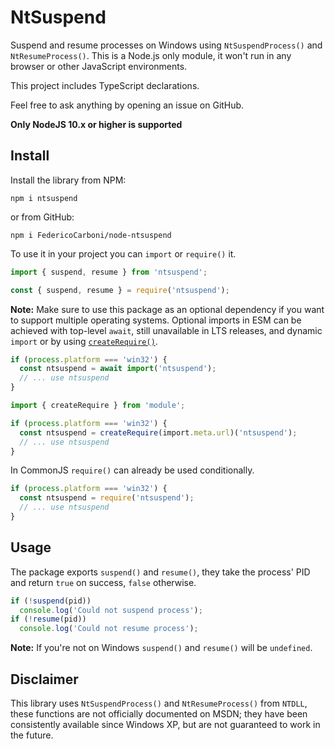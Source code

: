 # NtSuspend
Suspend and resume processes on Windows using `NtSuspendProcess()` and
`NtResumeProcess()`. This is a Node.js only module, it won't run in any
browser or other JavaScript environments.

This project includes TypeScript declarations.

Feel free to ask anything by opening an issue on GitHub.

**Only NodeJS 10.x or higher is supported**

## Install
Install the library from NPM:

`npm i ntsuspend`

or from GitHub:

`npm i FedericoCarboni/node-ntsuspend`

To use it in your project you can `import` or `require()` it.
```ts
import { suspend, resume } from 'ntsuspend';
```
```ts
const { suspend, resume } = require('ntsuspend');
```

**Note:** Make sure to use this package as an optional dependency if you want to
support multiple operating systems. Optional imports in ESM can be achieved with
top-level `await`, still unavailable in LTS releases, and dynamic `import` or by
using [`createRequire()`](https://nodejs.org/dist/latest-v12.x/docs/api/modules.html#modules_module_createrequire_filename).

```ts
if (process.platform === 'win32') {
  const ntsuspend = await import('ntsuspend');
  // ... use ntsuspend
}
```

```ts
import { createRequire } from 'module';

if (process.platform === 'win32') {
  const ntsuspend = createRequire(import.meta.url)('ntsuspend');
  // ... use ntsuspend
}
```

In CommonJS `require()` can already be used conditionally.

```ts
if (process.platform === 'win32') {
  const ntsuspend = require('ntsuspend');
  // ... use ntsuspend
}
```

## Usage
The package exports `suspend()` and `resume()`, they take the process' PID and
return `true` on success, `false` otherwise.

```ts
if (!suspend(pid))
  console.log('Could not suspend process');
if (!resume(pid))
  console.log('Could not resume process');
```

**Note:** If you're not on Windows `suspend()` and `resume()` will be `undefined`.

## Disclaimer
This library uses `NtSuspendProcess()` and `NtResumeProcess()` from `NTDLL`, these functions are not
officially documented on MSDN; they have been consistently available since Windows XP, but are not
guaranteed to work in the future.
